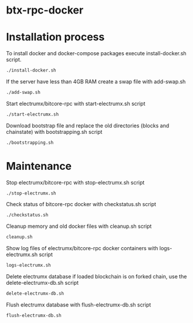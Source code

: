 # btx-rpc-docker

# Installation process

To install docker and docker-compose packages execute install-docker.sh script.
```sh
./install-docker.sh
```

If the server have less than 4GB RAM create a swap file with add-swap.sh
```sh
./add-swap.sh 
```

Start electrumx/bitcore-rpc with start-electrumx.sh script

```sh
./start-electrumx.sh
```

Download bootstrap file and replace the old directories (blocks and chainstate) with bootstrapping.sh script
```sh
./bootstrapping.sh
```

# Maintenance

Stop electrumx/bitcore-rpc with stop-electrumx.sh script

```sh
./stop-electrumx.sh
```

Check status of bitcore-rpc docker with checkstatus.sh script
```sh
./checkstatus.sh
```

Cleanup memory and old docker files with cleanup.sh script 
```sh
cleanup.sh
```

Show log files of electrumx/bitcore-rpc docker containers with logs-electrumx.sh script
```sh
logs-electrumx.sh
```

Delete electrumx database if loaded blockchain is on forked chain, use the delete-electrumx-db.sh script
```sh
delete-electrumx-db.sh
```

Flush electrumx database with flush-electrumx-db.sh script
```sh
flush-electrumx-db.sh
```
